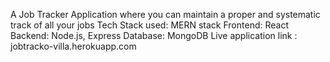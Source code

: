 A Job Tracker Application where you can maintain a proper and systematic track of all your jobs
Tech Stack used: MERN stack 
Frontend: React
Backend: Node.js, Express
Database: MongoDB
Live application link : jobtracko-villa.herokuapp.com
